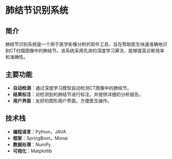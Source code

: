 # 肺结节识别系统

## 简介
肺结节识别系统是一个用于医学影像分析的软件工具，旨在帮助医生快速准确地识别CT扫描图像中的肺结节。该系统采用先进的深度学习算法，能够提高诊断效率和准确性。

## 主要功能
- **自动检测**：通过深度学习模型自动检测CT图像中的肺结节。
- **结果标注**：对检测到的肺结节进行标注，并提供详细的分析报告。
- **用户界面**：友好的图形用户界面，方便医生操作。

## 技术栈
- **编程语言**：Python，JAVA
- **框架**：SpringBoot，Monai
- **数据处理**：NumPy
- **可视化**：Matplotlib
